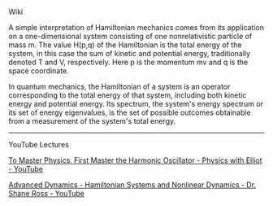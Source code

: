 Wiki

A simple interpretation of Hamiltonian mechanics comes from its application on a one-dimensional system consisting of one nonrelativistic particle of mass m. The value H(p,q) of the Hamiltonian is the total energy of the system, in this case the sum of kinetic and potential energy, traditionally denoted T and V, respectively. Here p is the momentum mv and q is the space coordinate.

In quantum mechanics, the Hamiltonian of a system is an operator corresponding to the total energy of that system, including both kinetic energy and potential energy. Its spectrum, the system's energy spectrum or its set of energy eigenvalues, is the set of possible outcomes obtainable from a measurement of the system's total energy.

- - - -

YouTube Lectures

[To Master Physics, First Master the Harmonic Oscillator - Physics with Elliot - YouTube](https://youtu.be/bmGqhM-tUk4?si=O2vY8m2jhTny7gOF)

[Advanced Dynamics - Hamiltonian Systems and Nonlinear Dynamics - Dr. Shane Ross - YouTube](https://youtube.com/playlist?list=PLUeHTafWecAVCauQ541UBrfGqHQwuHq_2&si=ez2KAyoA5Nm-1YbE)
